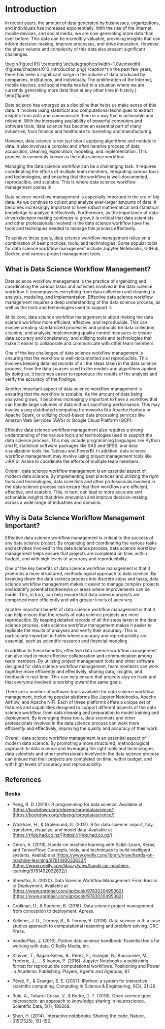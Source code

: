 
# Introduction

In recent years, the amount of data generated by businesses, organizations, and individuals has increased exponentially. With the rise of the Internet, mobile devices, and social media, we are now generating more data than ever before. This data can be incredibly valuable, providing insights that can inform decision-making, improve processes, and drive innovation. However, the sheer volume and complexity of this data also present significant challenges.

\begin{figure}[H]
    \centering
    \includegraphics[width=1.0\textwidth]{figures/chapters/010_introduction.png}
    \caption*{In the past few years, there has been a significant surge in the volume of data produced by companies, institutions, and individuals. The proliferation of the Internet, mobile devices, and social media has led to a situation where we are currently generating more data than at any other time in history.}
\end{figure}

Data science has emerged as a discipline that helps us make sense of this data. It involves using statistical and computational techniques to extract insights from data and communicate them in a way that is actionable and relevant. With the increasing availability of powerful computers and software tools, data science has become an essential part of many industries, from finance and healthcare to marketing and manufacturing.

However, data science is not just about applying algorithms and models to data. It also involves a complex and often iterative process of data acquisition, cleaning, exploration, modeling, and implementation. This process is commonly known as the data science workflow.

Managing the data science workflow can be a challenging task. It requires coordinating the efforts of multiple team members, integrating various tools and technologies, and ensuring that the workflow is well-documented, reproducible, and scalable. This is where data science workflow management comes in.

Data science workflow management is especially important in the era of big data. As we continue to collect and analyze ever-larger amounts of data, it becomes increasingly important to have robust mathematical and statistical knowledge to analyze it effectively. Furthermore, as the importance of data-driven decision making continues to grow, it is critical that data scientists and other professionals involved in the data science workflow have the tools and techniques needed to manage this process effectively.

To achieve these goals, data science workflow management relies on a combination of best practices, tools, and technologies. Some popular tools for data science workflow management include Jupyter Notebooks, GitHub, Docker, and various project management tools.

## What is Data Science Workflow Management?

Data science workflow management is the practice of organizing and coordinating the various tasks and activities involved in the data science workflow. It encompasses everything from data collection and cleaning to analysis, modeling, and implementation. Effective data science workflow management requires a deep understanding of the data science process, as well as the tools and technologies used to support it.

At its core, data science workflow management is about making the data science workflow more efficient, effective, and reproducible. This can involve creating standardized processes and protocols for data collection, cleaning, and analysis; implementing quality control measures to ensure data accuracy and consistency; and utilizing tools and technologies that make it easier to collaborate and communicate with other team members.

One of the key challenges of data science workflow management is ensuring that the workflow is well-documented and reproducible. This involves keeping detailed records of all the steps taken in the data science process, from the data sources used to the models and algorithms applied. By doing so, it becomes easier to reproduce the results of the analysis and verify the accuracy of the findings.

Another important aspect of data science workflow management is ensuring that the workflow is scalable. As the amount of data being analyzed grows, it becomes increasingly important to have a workflow that can handle large volumes of data without sacrificing performance. This may involve using distributed computing frameworks like Apache Hadoop or Apache Spark, or utilizing cloud-based data processing services like Amazon Web Services (AWS) or Google Cloud Platform (GCP).

Effective data science workflow management also requires a strong understanding of the various tools and technologies used to support the data science process. This may include programming languages like Python and R, statistical software packages like SAS and SPSS, and data visualization tools like Tableau and PowerBI. In addition, data science workflow management may involve using project management tools like JIRA or Asana to coordinate the efforts of multiple team members.

Overall, data science workflow management is an essential aspect of modern data science. By implementing best practices and utilizing the right tools and technologies, data scientists and other professionals involved in the data science process can ensure that their workflows are efficient, effective, and scalable. This, in turn, can lead to more accurate and actionable insights that drive innovation and improve decision-making across a wide range of industries and domains.

## Why is Data Science Workflow Management Important?

Effective data science workflow management is critical to the success of any data science project. By organizing and coordinating the various tasks and activities involved in the data science process, data science workflow management helps ensure that projects are completed on time, within budget, and with high levels of accuracy and reproducibility.

One of the key benefits of data science workflow management is that it promotes a more structured, methodological approach to data science. By breaking down the data science process into discrete steps and tasks, data science workflow management makes it easier to manage complex projects and identify potential bottlenecks or areas where improvements can be made. This, in turn, can help ensure that data science projects are completed more efficiently and with greater levels of accuracy.

Another important benefit of data science workflow management is that it can help ensure that the results of data science projects are more reproducible. By keeping detailed records of all the steps taken in the data science process, data science workflow management makes it easier to replicate the results of analyses and verify their accuracy. This is particularly important in fields where accuracy and reproducibility are essential, such as scientific research and financial modeling.

In addition to these benefits, effective data science workflow management can also lead to more effective collaboration and communication among team members. By utilizing project management tools and other software designed for data science workflow management, team members can work together more efficiently and effectively, sharing data, insights, and feedback in real-time. This can help ensure that projects stay on track and that everyone involved is working toward the same goals.

There are a number of software tools available for data science workflow management, including popular platforms like Jupyter Notebooks, Apache Airflow, and Apache NiFi. Each of these platforms offers a unique set of features and capabilities designed to support different aspects of the data science workflow, from data cleaning and preparation to model training and deployment. By leveraging these tools, data scientists and other professionals involved in the data science process can work more efficiently and effectively, improving the quality and accuracy of their work.

Overall, data science workflow management is an essential aspect of modern data science. By promoting a more structured, methodological approach to data science and leveraging the right tools and technologies, data scientists and other professionals involved in the data science process can ensure that their projects are completed on time, within budget, and with high levels of accuracy and reproducibility.


## References

### Books

  * Peng, R. D. (2016). R programming for data science. Available at [https://bookdown.org/rdpeng/rprogdatascience/](https://bookdown.org/rdpeng/rprogdatascience/)

  * Wickham, H., & Grolemund, G. (2017). R for data science: import, tidy, transform, visualize, and model data. Available at [https://r4ds.had.co.nz/](https://r4ds.had.co.nz/)

  * Géron, A. (2019). Hands-on machine learning with Scikit-Learn, Keras, and TensorFlow: Concepts, tools, and techniques to build intelligent systems. Available at [https://www.oreilly.com/library/view/hands-on-machine-learning/9781492032632/](https://www.oreilly.com/library/view/hands-on-machine-learning/9781492032632/)

  * Shrestha, S. (2020). Data Science Workflow Management: From Basics to Deployment. Available at [https://www.springer.com/gp/book/9783030495362](https://www.springer.com/gp/book/9783030495362)

  * Grollman, D., & Spencer, B. (2018). Data science project management: from conception to deployment. Apress.   
  
  * Kelleher, J. D., Tierney, B., & Tierney, B. (2018). Data science in R: a case studies approach to computational reasoning and problem solving. CRC Press.  
  
  * VanderPlas, J. (2016). Python data science handbook: Essential tools for working with data. O'Reilly Media, Inc.

  * Kluyver, T., Ragan-Kelley, B., Pérez, F., Granger, B., Bussonnier, M., Frederic, J., ... & Ivanov, P. (2016). Jupyter Notebooks-a publishing format for reproducible computational workflows. Positioning and Power in Academic Publishing: Players, Agents and Agendas, 87.  
    
  * Pérez, F., & Granger, B. E. (2007). IPython: a system for interactive scientific computing. Computing in Science & Engineering, 9(3), 21-29.  
  
  * Rule, A., Tabard-Cossa, V., & Burke, D. T. (2018). Open science goes microscopic: an approach to knowledge sharing in neuroscience. Scientific Data, 5(1), 180268.  
  
  * Shen, H. (2014). Interactive notebooks: Sharing the code. Nature, 515(7525), 151-152.
  
